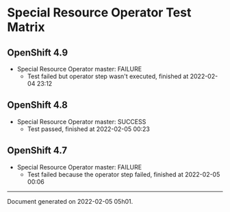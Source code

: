 
Special Resource Operator Test Matrix
=====================================

OpenShift 4.9
-------------



* Special Resource Operator master: FAILURE
  - Test failed but operator step wasn't executed, finished at 2022-02-04 23:12

OpenShift 4.8
-------------



* Special Resource Operator master: SUCCESS
  - Test passed, finished at 2022-02-05 00:23

OpenShift 4.7
-------------



* Special Resource Operator master: FAILURE
  - Test failed because the operator step failed, finished at 2022-02-05 00:06

---
Document generated on 2022-02-05 05h01.
